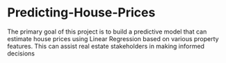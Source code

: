 # Predicting-House-Prices
The primary goal of this project is to build a predictive model that can estimate house prices using Linear Regression based on various property features. This can assist real estate stakeholders in making informed decisions
